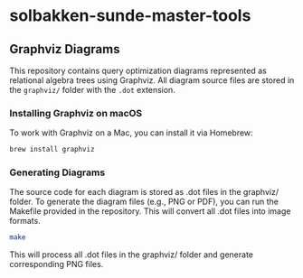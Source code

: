 # solbakken-sunde-master-tools

## Graphviz Diagrams

This repository contains query optimization diagrams represented as relational algebra trees using Graphviz. All diagram source files are stored in the `graphviz/` folder with the `.dot` extension.

### Installing Graphviz on macOS

To work with Graphviz on a Mac, you can install it via Homebrew:

```bash
brew install graphviz
```

### Generating Diagrams

The source code for each diagram is stored as .dot files in the graphviz/ folder. To generate the diagram files (e.g., PNG or PDF), you can run the Makefile provided in the repository. This will convert all .dot files into image formats.

```bash
make
```

This will process all .dot files in the graphviz/ folder and generate corresponding PNG files.
